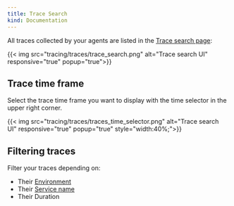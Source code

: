 ```yaml
---
title: Trace Search
kind: Documentation
---
```


All traces collected by your agents are listed in the [Trace search page](https://app.datadoghq.com/apm/search):

{{< img src="tracing/traces/trace_search.png" alt="Trace search UI" responsive="true" popup="true">}}

## Trace time frame

Select the trace time frame you want to display with the time selector in the upper right corner.

{{< img src="tracing/traces/traces_time_selector.png" alt="Trace search UI" responsive="true" popup="true" style="width:40%;">}}

## Filtering traces

Filter your traces depending on:

* Their [Environment](/tracing/miscellaneous/environment)
* Their [Service name](/tracing/services/)
* Their Duration
